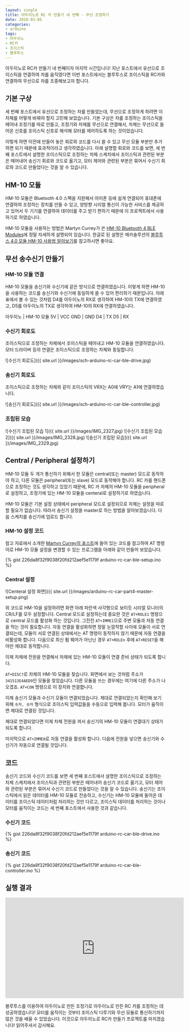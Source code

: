 ```yaml
---
layout: single
title: 아두이노로 RC 카 만들기 네 번째 - 무선 조정하기
date: 2018-03-05
categories: 
- arduino
tags:
- 아두이노
- RC카
- 조이스틱
- 블루투스
---
```


아두이노로 RC카 만들기 네 번째이자 마지막 시간입니다! 지난 포스트에서 유선으로 조이스틱을 연결하여 차를 움직였다면 이번 포스트에서는 블루투스로 조이스틱을 RC카와 연결하여 무선으로 차를 조종해보고자 합니다. 

## 기본 구상

세 번째 포스트에서 유선으로 조정하는 차를 만들었는데, 무선으로 조정하게 하려면 이 차체를 어떻게 바꿔야 할지 고민해 보았습니다. 기본 구상은 차를 조정하는 조이스틱을 떼어내 조정기를 따로 만들고, 조정기와 차체를 무선으로 연결해서, 차체는 무선으로 들어온 신호를 조이스틱 신호로 해석해 모터를 제어하도록 하는 것이었습니다. 

이렇게 하면 이전에 만들어 놓은 회로와 코드를 다시 쓸 수 있고 무선 모듈 부분만 추가하면 되기 때문에 효과적이라고 생각하였습니다. 아래 설명할 회로와 코드를 보면, 세 번째 포스트에서 설명한 조이스틱으로 조정하는 차체 스케치에서 조이스틱과 관련된 부분은 떼어내어 송신기 회로와 코드로 옮기고, 모터 제어와 관련된 부분은 묶어서 수신기 회로와 코드로 만들었다는 것을 알 수 있습니다.

## HM-10 모듈

HM-10 모듈은 Bluetooth 4.0 스펙을 지원해서 아이폰 등에 쉽게 연결되어 휴대폰에 연결하여 조정하는 장치를 만들 수 있고, 양방향 시리얼 통신이 가능한 서비스를 제공하고 있어서 두 기기를 연결하여 데이터를 주고 받기 편하기 때문에 이 프로젝트에서 사용하기로 하였습니다.

HM-10 모듈을 사용하는 방법은 Martyn Currey가 쓴 [HM-10 Bluetooth 4 BLE Modules](http://www.martyncurrey.com/hm-10-bluetooth-4ble-modules/)에 정말 자세하게 설명되어 있습니다. 한글로 된 설명은 메카솔루션의 [블루투스 4.0 모듈 HM-10 사용법 알아보기](https://blog.naver.com/roboholic84/220780241273)를 참고하시면 좋아요.

## 무선 송수신기 만들기

### HM-10 모듈 연결

HM-10 모듈을 송신기와 수신기에 같은 방식으로 연결하였습니다. 이렇게 하면 HM-10을 사용하는 코드를 송신기와 수신기에 동일하게 쓸 수 있어 편리하기 때문입니다. 아래 표에서 볼 수 있는 것처럼 D4를 아두이노의 RX로 생각하여 HM-10의 TX에 연결하였고, D5를 아두이노의 TX로 생각하여 HM-10의 RX에 연결하였습니다.

아두이노 | HM-10 모듈
5V | VCC
GND | GND
D4 | TX
D5 | RX

### 수신기 회로도

조이스틱으로 조정하는 차체에서 조이스틱을 떼어내고 HM-10 모듈을 연결하였습니다. 모터 드라이버 등의 연결은 조이스틱으로 조정하는 차체와 동일합니다.

![수신기 회로도]({{ site.url }}/images/sch-arduino-rc-car-ble-drive.jpg)

### 송신기 회로도

조이스틱으로 조정하는 차체와 같이 조이스틱의 VRX는 A0에 VRY는 A1에 연결하였습니다.

![송신기 회로도]({{ site.url }}/images/sch-arduino-rc-car-ble-controller.jpg)

### 조립된 모습

![수신기 조립된 모습 1]({{ site.url }}/images/IMG_2327.jpg)
![수신기 조립된 모습 2]({{ site.url }}/images/IMG_2328.jpg)
![송신기 조립된 모습]({{ site.url }}/images/IMG_2329.jpg)

## Central / Peripheral 설정하기

HM-10 모듈 두 개가 통신하기 위해서 한 모듈은 central(또는 master) 모드로 동작하야 하고, 다른 모듈은 peripheral(또는 slave) 모드로 동작해야 합니다. RC 카를 핸드폰으로 조정하는 것도 생각하고 있었기 때문에, RC 카 차체의 HM-10 모듈을 peripheral로 설정하고, 조정기에 있는 HM-10 모듈을 centeral로 설정하기로 하였습니다.

HM-10 모듈은 기본 설정 상태에서 peripheral 모드로 설정되므로 차체는 설정을 따로 할 필요가 없습니다. 따라서 송신기 설정을 master로 하는 방법을 알아보겠습니다. 다음 스케치를 송신기에 업로드 합니다.

### HM-10 설정 코드

참고 자료에서 소개한 [Martyn Currey의 포스트](http://www.martyncurrey.com/hm-10-bluetooth-4ble-modules/)에 들어 있는 코드를 참고하여 AT 명령어로 HM-10 모듈 설정을 변경할 수 있는 프로그램을 아래와 같이 만들어 보았습니다.

{% gist 226da8f32f9038f20fd212aef5e1179f arduino-rc-car-ble-setup.ino %}

### Central 설정

![Centeral 설정 화면]({{ site.url }}/images/arduino-rc-car-part4-master-setup.png)

위 코드로 HM-10을 설정하려면 화면 아래 파란색 사각형으로 보이듯 시리얼 모니터의 CR/LF를 모두 설정합니다. Central 모드로 설정하는데 중요한 것은 `AT+ROLE1` 명령으로 central 모드를 활성화 하는 것입니다. 그전전 `AT+IMME1`으로 주변 모듈과 자동 연결을 막는 것이 필요합니다. 자동 연결을 활성화하면 정말 눈깜작할 사이에 모듈이 서로 연결되는데, 모듈이 서로 연결된 상태에서는 AT 명령이 동작하지 않기 때문에 자동 연결을 비활성화 합니다. 다음으로 최신 펌 웨어가 아닌닌 경우 `AT+ROLEn` 후에 `AT+RESET`을 해야만 제대로 동작합니다.

이제 차체에 전원을 연결해서 차체에 있는 HM-10 모듈이 연결 준비 상태가 되도록 합니다.

`AT+DISC?`로 차체의 HM-10 모듈을 찾습니다. 화면에서 보는 것처럼 주소가 `341513E4AED9`인 모듈을 찾았습니다. 다른 모듈을 쓰는 경우에는 여기에 다른 주소가 나오겠죠. `AT+CON` 명령으로 이 장치와 연결합니다.

이제 송신기 모듈과 수신기 모듈이 연결되었습니다. 제대로 연결되었는지 확인해 보기 위해 `숫자, 숫자` 형식으로 조이스틱 입력값들을 수동으로 입력해 봅니다. 모터가 움직이면 제대로 연결된 것입니다.

제대로 연결되었다면 이제 차체 전원을 꺼서 송신기의 HM-10 모듈이 연결대기 상태가 되도록 합니다.

마지막으로 `AT+IMME0`로 자동 연결을 활성화 합니다. 다음에 전원을 넣으면 송신기와 수신기가 자동으로 연결될 것입니다.

## 코드

송신기 코드와 수신기 코드를 보면 세 번째 포스트에서 설명한 조이스틱으로 조정하는 차체 스케치에서 조이스틱과 관련된 부분은 떼어내어 송신기 코드로 옮기고, 모터 제어와 관련된 부분은 묶어서 수신기 코드로 만들었다는 것을 알 수 있습니다. 송신기는 조이스틱에서 읽은 데이터를 HM-10 모듈로 전송하고, 수신기는 HM-10 모듈에 들어온 데이터를 조이스틱 데이터처럼 처리하는 것만 다르고, 조이스틱 데이터를 처리하는 것이나 모터를 움직이는 코드는 세 번째 포스트에서 사용한 것과 같습니다.

### 수신기 코드

{% gist 226da8f32f9038f20fd212aef5e1179f arduino-rc-car-ble-drive.ino %}

### 송신기 코드

{% gist 226da8f32f9038f20fd212aef5e1179f arduino-rc-car-ble-controller.ino %}

## 실행 결과

<iframe width="560" height="315" src="https://www.youtube.com/embed/T2kqXinWIfk" frameborder="0" allow="autoplay; encrypted-media" allowfullscreen></iframe>

<p/>
<p/>
<p/>
블루투스를 이용하여 아두이노로 만든 조정기로 아두이노로 만든 RC 카를 조정하는 데 성공하였습니다! 모터를 움직이는 것부터 조이스틱 다루기와 무선 모듈로 통신하기까지 많은 것을 배울 수 있었습니다. 이것으로 아두이노로 RC카 만들기 프로젝트를 마치겠습니다! 읽어주셔서 감사해요.